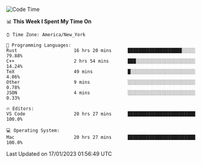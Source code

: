 <!--START_SECTION:waka-->
![Code Time](http://img.shields.io/badge/Code%20Time-53%20hrs%202%20mins-blue)

📊 **This Week I Spent My Time On** 

```text
⌚︎ Time Zone: America/New_York

💬 Programming Languages: 
Rust                     16 hrs 20 mins      ████████████████████░░░░░   79.88% 
C++                      2 hrs 54 mins       ███░░░░░░░░░░░░░░░░░░░░░░   14.24% 
TeX                      49 mins             █░░░░░░░░░░░░░░░░░░░░░░░░   4.06% 
Other                    9 mins              ░░░░░░░░░░░░░░░░░░░░░░░░░   0.78% 
JSON                     4 mins              ░░░░░░░░░░░░░░░░░░░░░░░░░   0.33%

🔥 Editors: 
VS Code                  20 hrs 27 mins      █████████████████████████   100.0%

💻 Operating System: 
Mac                      20 hrs 27 mins      █████████████████████████   100.0%

```


 Last Updated on 17/01/2023 01:56:49 UTC
<!--END_SECTION:waka-->
